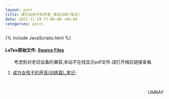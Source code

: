 ```yaml
---
layout: post
title: 成为女孩子的声音_嗓音训练(笔记)
date: 2021-11-29 T2:00:00 +08:00
categories: posts
---
```


{% include JavaScripts.html %}

#### LaTex原始文件: [Source Files](https://github.com/YukiNix/YukiNix.Page/releases/download/Become_Girls_Voice_Note/Become_Girls_Voice_Note.tar.xz) ####  

&emsp;&emsp;考虑到对老旧设备的兼容,本站不在线显示pdf文件.请打开相应链接查看.  

1. [成为女孩子的声音(训练篇)_笔记](/include/BGV/成为女孩子的声音_训练篇_笔记.pdf);  

&emsp;&emsp;
<p align="right">UMRAY</p>
